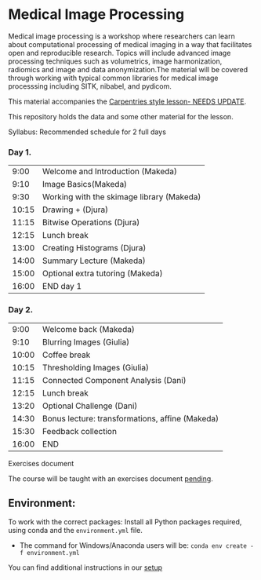 # Medical Image Processing 

Medical image processing is a workshop where researchers can learn about computational processing of medical imaging in a way that facilitates open and reproducible research.  Topics will include advanced image processing techniques such as volumetrics, image harmonization, radiomics and image and data anonymization.The material will be covered through working with typical common libraries for medical image processsing including SITK, nibabel, and pydicom.

This material accompanies the [Carpentries style lesson- NEEDS UPDATE](https://github.com/esciencecenter-digital-skills/medical-image-processing).

This repository holds the data and some other material  for the lesson. 

Syllabus:
 Recommended schedule for 2 full days
<div class="row">
  <div class="col-md-6">
    <h3>Day 1. </h3>
    <table class="table table-striped">
      <tr> <td>9:00</td>  <td>Welcome and Introduction (Makeda)</td> </tr>
      <tr> <td>9:10</td>  <td>Image Basics(Makeda)</td></tr>
      <tr> <td>9:30</td>  <td>Working with the skimage library (Makeda)</td> </tr>
      <tr> <td>10:15</td>  <td>Drawing + (Djura)</td> </tr>
      <tr> <td>11:15</td>  <td>Bitwise Operations (Djura)</td> </tr>
      <tr> <td>12:15</td>  <td>Lunch break</td> </tr>
      <tr> <td>13:00</td>  <td>Creating Histograms (Djura)</td> </tr>
      <tr> <td>14:00</td>  <td>Summary Lecture (Makeda)</td> </tr>
      <tr> <td>15:00</td>  <td>Optional extra tutoring (Makeda)</td> </tr>
      <tr> <td>16:00</td>  <td>END day 1</td> </tr>
    </table>
  </div>


<div class="row">
  <div class="col-md-6">
    <h3>Day 2. </h3>
    <table class="table table-striped">
      <tr> <td>9:00</td>  <td>Welcome back  (Makeda)</td> </tr>
      <tr> <td>9:10</td>  <td>Blurring Images (Giulia)</td></tr>
      <tr> <td>10:00</td>  <td>Coffee break</td> </tr>
      <tr> <td>10:15</td>  <td>Thresholding Images (Giulia)</td> </tr>
      <tr> <td>11:15</td>  <td>Connected Component Analysis (Dani)</td> </tr>
      <tr> <td>12:15</td>  <td>Lunch break</td> </tr>
      <tr> <td>13:20</td>  <td>Optional Challenge (Dani)</td> </tr>
      <tr> <td>14:30</td>  <td>Bonus lecture: transformations, affine (Makeda)</td> </tr>
      <tr> <td>15:30</td>  <td>Feedback collection</td> </tr>
      <tr> <td>16:00</td>  <td>END</td> </tr>
    </table>
  </div>


Exercises document

The course will be taught with an exercises document [pending](pending_document.md).

## Environment:
To work with the correct packages:
Install all Python packages required, using conda and the
    `environment.yml` file.

  * The command for Windows/Anaconda users will be:
     `conda env create -f environment.yml`

  You can find additional instructions in our [setup](https://github.com/esciencecenter-digital-skills/image-processing/blob/main/setup.md)



